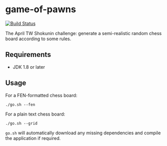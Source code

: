 # game-of-pawns

[![Build Status](https://travis-ci.com/charleskorn/game-of-pawns.svg?token=fGxKTw5HkWk6PQtSDkK5&branch=master)](https://travis-ci.com/charleskorn/game-of-pawns)

The April TW Shokunin challenge: generate a semi-realistic random chess board according to some rules.

## Requirements

* JDK 1.8 or later

## Usage

For a FEN-formatted chess board:

`./go.sh --fen`

For a plain text chess board:

`./go.sh --grid`

`go.sh` will automatically download any missing dependencies and compile the application if required.
